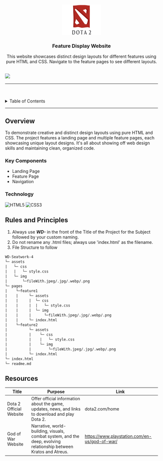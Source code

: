 <a name="readme-top">

<br/>

<br />
<div align="center">
  <a href="https://github.com/urfavbatman/">
  <!-- TODO: If you want to add logo or banner you can add it here -->
    <img src="/assets/img/dota 2 logo.png" alt="dota2" width="130" height="100">
  </a>
<!-- TODO: Change Title to the name of the title of your Project -->
  <h3 align="center">Feature Display Website</h3>
</div>
<!-- TODO: Make a short description -->
<div align="center">
 This website showcases distinct design layouts for different features using pure HTML and CSS. Navigate to the feature pages to see different layouts.
</div>

<br />

<!-- TODO: Change the zyx-0314 into your github username  -->
<!-- TODO: Change the WD-Template-Project into the same name of your folder -->
![](https://visit-counter.vercel.app/counter.png?page=urfavbatman/WD-Seatwork-4)

---

<br />
<br />

<!-- TODO: If you want to add more layers for your readme -->
<details>
  <summary>Table of Contents</summary>
  <ol>
    <li>
      <a href="#overview">Overview</a>
      <ol>
        <li>
          <a href="#key-components">Key Components</a>
        </li>
        <li>
          <a href="#technology">Technology</a>
        </li>
      </ol>
    </li>
    <li>
      <a href="#rules-and-principles">Rules and Principles</a>
    </li>
    <li>
      <a href="#resources">Resources</a>
    </li>
  </ol>
</details>

---

## Overview

<!-- TODO: To be changed -->
<!-- The following are just sample -->

To demonstrate creative and distinct design layouts using pure HTML and CSS. The project features a landing page and multiple feature pages, each showcasing unique layout designs. It's all about showing off web design skills and maintaining clean, organized code.


### Key Components
<!-- TODO: List of Key Components -->
<!-- The following are just sample -->
- Landing Page
- Feature Page
- Navigation

### Technology
<!-- TODO: List of Technology Used -->
![HTML5](https://img.shields.io/badge/HTML-E34F26?style=for-the-badge&logo=html5&logoColor=white)
![CSS3](https://img.shields.io/badge/CSS-1572B6?style=for-the-badge&logo=css3&logoColor=white)

## Rules and Principles
1. Always use ***WD-*** in the front of the Title of the Project for the Subject followed by your custom naming.
2. Do not rename any .html files; always use 'index.html' as the filename.
3. File Structure to follow

```
WD-Seatwork-4
└─ assets
|   └─ css
|   |   └─ style.css
|   └─ img
|       └─fileWith.jpeg/.jpg/.webp/.png    
└─ pages
|    └─feature1
|    |     └─ assets
|    |     |  └─ css
|    |     |  |   └─ style.css
|    |     |  └─ img
|    |     |      └─fileWith.jpeg/.jpg/.webp/.png
|    |     └─ index.html
|    └─feature2
|          └─ assets
|          |    └─ css
|          |    |   └─ style.css
|          |    └─ img
|          |        └─fileWith.jpeg/.jpg/.webp/.png
|          └─ index.html
└─ index.html
└─ readme.md
```

## Resources

<!-- TODO: Add References -->
| Title | Purpose | Link |
|-|-|-|
| Dota 2 Official Website | Offer official information about the game, updates, news, and links to download and play Dota 2. | dota2.com/home |
| God of War Website  | Narrative, world-building, visuals, combat system, and the deep, evolving relationship between Kratos and Atreus. | https://www.playstation.com/en-us/god-of-war/ |
